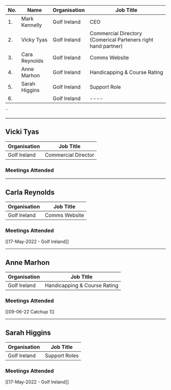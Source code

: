 | No.  | Name | Organisation | Job Title  | 
| ----  | ----- | ----- | ----  |
| 1.  | Mark Kennelly | Golf Ireland  |  CEO |
| 2.  | Vicky Tyas | Golf Ireland  |  Commercial Directory (Comerical Parteners right hand partner)|
| 3.  | Cara Reynolds | Golf Ireland  |  Comms Website |
| 4.  | Anne Marhon | Golf Ireland  |  Handicapping & Course Rating |
| 5.  | Sarah Higgins | Golf Ireland  |  Support Role |
| 6.  |  | Golf Ireland  |  ---- |
``



---
 ## Vicki Tyas 
| Organisation | Job Title |
|---- | ---- |
| Golf Ireland | Commercial Director |

### Meetings Attended


---
 ## Carla Reynolds 
| Organisation | Job Title |
|---- | ---- |
| Golf Ireland | Comms Website |

### Meetings Attended
[[17-May-2022 - Golf Ireland]]

---
 ## Anne Marhon 
| Organisation | Job Title |
|---- | ---- |
| Golf Ireland | Handicapping & Course Rating |

### Meetings Attended
[[09-06-22 Catchup 1]]



---
 ## Sarah Higgins
| Organisation | Job Title |
|---- | ---- |
| Golf Ireland | Support Roles |

### Meetings Attended
[[17-May-2022 - Golf Ireland]]